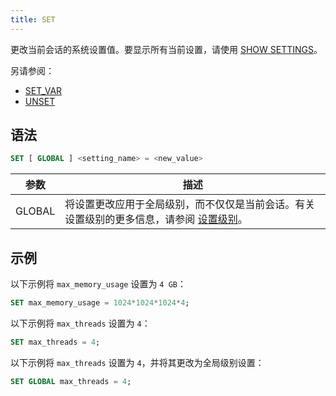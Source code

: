 ```yaml
---
title: SET
---
```


更改当前会话的系统设置值。要显示所有当前设置，请使用 [SHOW SETTINGS](03-show-settings.md)。

另请参阅：
- [SET_VAR](03-set-var.md)
- [UNSET](02-unset.md)

## 语法

```sql
SET [ GLOBAL ] <setting_name> = <new_value>
```

| 参数      | 描述                                                                                                                                                                                          |
|-----------|------------------------------------------------------------------------------------------------------------------------------------------------------------------------------------------------------|
| GLOBAL    | 将设置更改应用于全局级别，而不仅仅是当前会话。有关设置级别的更多信息，请参阅 [设置级别](03-show-settings.md#setting-levels)。 |

## 示例

以下示例将 `max_memory_usage` 设置为 `4 GB`：

```sql
SET max_memory_usage = 1024*1024*1024*4;
```

以下示例将 `max_threads` 设置为 `4`：

```sql
SET max_threads = 4;
```

以下示例将 `max_threads` 设置为 `4`，并将其更改为全局级别设置：

```sql
SET GLOBAL max_threads = 4;
```